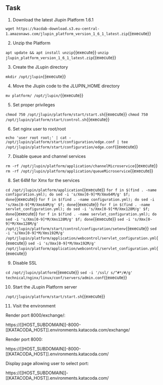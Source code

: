 ## Task

1. Download the latest Jlupin Platform 1.6.1

`wget https://kacdab-download.s3.eu-central-1.amazonaws.com/jlupin_platform_version_1_6_1_latest.zip`{{execute}}

2. Unzip the Platform

`apt update && apt install unzip`{{execute}}
`unzip jlupin_platform_version_1_6_1_latest.zip`{{execute}}

3. Create the JLupin directory

`mkdir /opt/jlupin`{{execute}}

4. Move the Jlupin code to the JLUPIN_HOME directory

`mv platform/ /opt/jlupin/`{{execute}}

5. Set proper privileges

`chmod 750 /opt/jlupin/platform/start/start.sh`{{execute}}
`chmod 750 /opt/jlupin/platform/start/control.sh`{{execute}}

6. Set nginx user to root/root

`echo 'user root root;' | cat - /opt/jlupin/platform/start/configuration/edge.conf | tee /opt/jlupin/platform/start/configuration/edge.conf`{{execute}}

7. Disable queue and channel services

`rm -rf /opt/jlupin/platform/application/channelMicroservice`{{execute}}
`rm -rf /opt/jlupin/platform/application/queueMicroservice`{{execute}}

8. Set 64M for Xmx for the services

`cd /opt/jlupin/platform/application`{{execute}}
`for f in $(find . -name configuration.yml); do sed -i 's/Xmx[0-9]*M/Xmx64M/g' $f; done`{{execute}}
`for f in $(find . -name configuration.yml); do sed -i 's/Xms[0-9]*M/Xms64M/g' $f; done`{{execute}}
`for f in $(find . -name servlet_configuration.yml); do sed -i 's/Xmx[0-9]*M/Xmx128M/g' $f; done`{{execute}}
`for f in $(find . -name servlet_configuration.yml); do sed -i 's/Xms[0-9]*M/Xms128M/g' $f; done`{{execute}}
`sed -i 's/Xmx[0-9]*M/Xmx128M/g' /opt/jlupin/platform/start/control/configuration/setenv`{{execute}}
`sed -i 's/Xmx[0-9]*M/Xms192M/g' /opt/jlupin/platform/application/webcontrol/servlet_configuration.yml`{{execute}}
`sed -i 's/Xmx[0-9]*M/Xmx192M/g' /opt/jlupin/platform/application/webcontrol/servlet_configuration.yml`{{execute}}

9. Disable SSL

`cd /opt/jlupin/platform`{{execute}}
`sed -i '/ssl/ s/^#*/#/g' technical/nginx/linux/conf/servers/admin.conf`{{execute}}

10. Start the JLupin Platform server

`/opt/jlupin/platform/start/start.sh`{{execute}}

11. Visit the environment

Render port 8000/exchange/:

https://[[HOST_SUBDOMAIN]]-8000-[[KATACODA_HOST]].environments.katacoda.com/exchange/

Render port 8000:

https://[[HOST_SUBDOMAIN]]-8000-[[KATACODA_HOST]].environments.katacoda.com/

Display page allowing user to select port:

https://[[HOST_SUBDOMAIN]]-[[KATACODA_HOST]].environments.katacoda.com/

